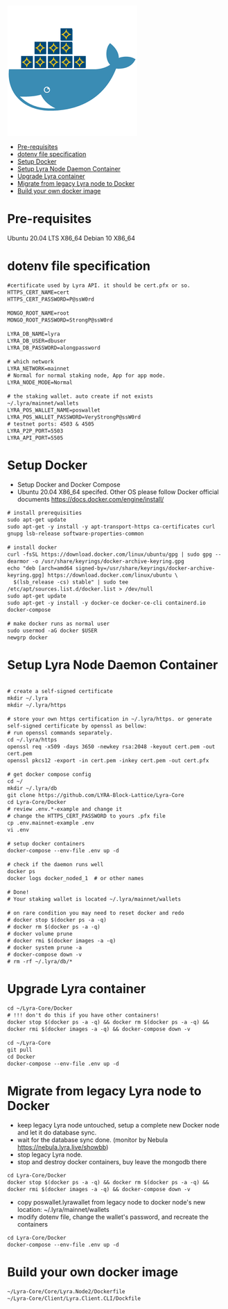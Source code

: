 <img src="lyradocker.png"/>

- [Pre-requisites](#pre-requisites)
- [dotenv file specification](#dotenv-file-specification)
- [Setup Docker](#setup-docker)
- [Setup Lyra Node Daemon Container](#setup-lyra-node-daemon-container)
- [Upgrade Lyra container](#upgrade-lyra-container)
- [Migrate from legacy Lyra node to Docker](#migrate-from-legacy-lyra-node-to-docker)
- [Build your own docker image](#build-your-own-docker-image)

# Pre-requisites

Ubuntu 20.04 LTS X86_64
Debian 10 X86_64

# dotenv file specification

```
#certificate used by Lyra API. it should be cert.pfx or so.
HTTPS_CERT_NAME=cert
HTTPS_CERT_PASSWORD=P@ssW0rd

MONGO_ROOT_NAME=root
MONGO_ROOT_PASSWORD=StrongP@ssW0rd

LYRA_DB_NAME=lyra
LYRA_DB_USER=dbuser
LYRA_DB_PASSWORD=alongpassword

# which network
LYRA_NETWORK=mainnet
# Normal for normal staking node, App for app mode.
LYRA_NODE_MODE=Normal

# the staking wallet. auto create if not exists ~/.lyra/mainnet/wallets
LYRA_POS_WALLET_NAME=poswallet
LYRA_POS_WALLET_PASSWORD=VeryStrongP@ssW0rd
# testnet ports: 4503 & 4505
LYRA_P2P_PORT=5503
LYRA_API_PORT=5505

```

# Setup Docker

* Setup Docker and Docker Compose
* Ubuntu 20.04 X86_64 specifed. Other OS please follow Docker official documents https://docs.docker.com/engine/install/

```
# install prerequisities
sudo apt-get update
sudo apt-get -y install -y apt-transport-https ca-certificates curl gnupg lsb-release software-properties-common

# install docker
curl -fsSL https://download.docker.com/linux/ubuntu/gpg | sudo gpg --dearmor -o /usr/share/keyrings/docker-archive-keyring.gpg
echo "deb [arch=amd64 signed-by=/usr/share/keyrings/docker-archive-keyring.gpg] https://download.docker.com/linux/ubuntu \
  $(lsb_release -cs) stable" | sudo tee /etc/apt/sources.list.d/docker.list > /dev/null
sudo apt-get update
sudo apt-get -y install -y docker-ce docker-ce-cli containerd.io docker-compose

# make docker runs as normal user
sudo usermod -aG docker $USER
newgrp docker
```

# Setup Lyra Node Daemon Container
```

# create a self-signed certificate
mkdir ~/.lyra
mkdir ~/.lyra/https

# store your own https certification in ~/.lyra/https. or generate self-signed certificate by openssl as bellow:
# run openssl commands separately.
cd ~/.lyra/https
openssl req -x509 -days 3650 -newkey rsa:2048 -keyout cert.pem -out cert.pem
openssl pkcs12 -export -in cert.pem -inkey cert.pem -out cert.pfx

# get docker compose config
cd ~/
mkdir ~/.lyra/db
git clone https://github.com/LYRA-Block-Lattice/Lyra-Core
cd Lyra-Core/Docker
# review .env.*-example and change it
# change the HTTPS_CERT_PASSWORD to yours .pfx file
cp .env.mainnet-example .env
vi .env

# setup docker containers
docker-compose --env-file .env up -d

# check if the daemon runs well
docker ps
docker logs docker_noded_1	# or other names

# Done!
# Your staking wallet is located ~/.lyra/mainnet/wallets

# on rare condition you may need to reset docker and redo
# docker stop $(docker ps -a -q)
# docker rm $(docker ps -a -q)
# docker volume prune
# docker rmi $(docker images -a -q)
# docker system prune -a
# docker-compose down -v
# rm -rf ~/.lyra/db/*

```

# Upgrade Lyra container

```
cd ~/Lyra-Core/Docker
# !!! don't do this if you have other containers!
docker stop $(docker ps -a -q) && docker rm $(docker ps -a -q) && docker rmi $(docker images -a -q) && docker-compose down -v

cd ~/Lyra-Core
git pull
cd Docker
docker-compose --env-file .env up -d

```

# Migrate from legacy Lyra node to Docker

* keep legacy Lyra node untouched, setup a complete new Docker node and let it do database sync.
* wait for the database sync done. (monitor by Nebula https://nebula.lyra.live/showbb)
* stop legacy Lyra node. 
* stop and destroy docker containers, buy leave the mongodb there
```
cd Lyra-Core/Docker
docker stop $(docker ps -a -q) && docker rm $(docker ps -a -q) && docker rmi $(docker images -a -q) && docker-compose down -v
```
* copy poswallet.lyrawallet from legacy node to docker node's new location: ~/.lyra/mainnet/wallets
* modify dotenv file, change the wallet's password, and recreate the containers
```
cd Lyra-Core/Docker
docker-compose --env-file .env up -d
```


# Build your own docker image
```
~/Lyra-Core/Core/Lyra.Node2/Dockerfile
~/Lyra-Core/Client/Lyra.Client.CLI/Dockfile
```
